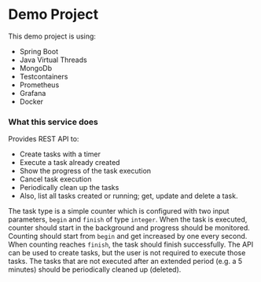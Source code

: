 # Demo Project

This demo project is using:

- Spring Boot
- Java Virtual Threads
- MongoDb
- Testcontainers
- Prometheus
- Grafana
- Docker

### What this service does

Provides REST API to:
- Create tasks with a timer
- Execute a task already created
- Show the progress of the task execution
- Cancel task execution
- Periodically clean up the tasks
- Also, list all tasks created or running; get, update and delete a task.

The task type is a simple counter which is configured with two input parameters, `begin` and `finish` of type `integer`.
When the task is executed, counter should start in the background and progress should be monitored.
Counting should start from `begin` and get increased by one every second.
When counting reaches `finish`, the task should finish successfully.
The API can be used to create tasks, but the user is not required to execute those tasks.
The tasks that are not executed after an extended period (e.g. a 5 minutes) should be periodically cleaned up (deleted).
